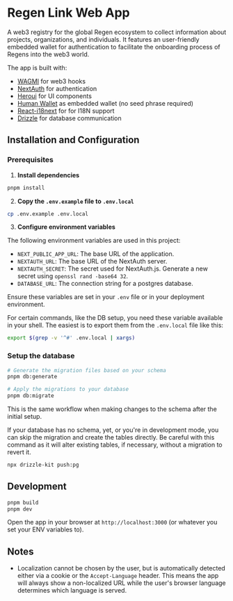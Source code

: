 # Regen Link Web App

A web3 registry for the global Regen ecosystem to collect information about projects, organizations, and individuals.
It features an user-friendly embedded wallet for authentication to facilitate the onboarding process of Regens into the web3 world.

The app is built with:
- [WAGMI](https://wagmi.sh/) for web3 hooks
- [NextAuth](https://next-auth.js.org/) for authentication
- [Heroui](https://heroui.com/) for UI components
- [Human Wallet](https://wallet.human.tech/) as embedded wallet (no seed phrase required)
- [React-i18next](https://react.i18next.com/) for for I18N support
- [Drizzle](https://orm.drizzle.team/) for database communication

## Installation and Configuration

### Prerequisites

1. **Install dependencies**

```bash
pnpm install
```

2. **Copy the `.env.example` file to `.env.local`**

```bash
cp .env.example .env.local
```

3. **Configure environment variables**

The following environment variables are used in this project:

- `NEXT_PUBLIC_APP_URL`: The base URL of the application.
- `NEXTAUTH_URL`: The base URL of the NextAuth server.
- `NEXTAUTH_SECRET`: The secret used for NextAuth.js. Generate a new secret using `openssl rand -base64 32`.
- `DATABASE_URL`: The connection string for a postgres database.
  
Ensure these variables are set in your `.env` file or in your deployment environment.

For certain commands, like the DB setup, you need these variable available in your shell. The easiest is to export them from the `.env.local` file like this:

```bash
export $(grep -v '^#' .env.local | xargs)
```

### Setup the database

```bash
# Generate the migration files based on your schema
pnpm db:generate

# Apply the migrations to your database
pnpm db:migrate
```

This is the same workflow when making changes to the schema after the initial setup.

If your database has no schema, yet, or you're in development mode, you can skip the migration and create the tables directly. Be careful with this command as it will alter existing tables, if necessary, without a migration to revert it.

```bash
npx drizzle-kit push:pg
```

## Development

```bash
pnpm build
pnpm dev
```
Open the app in your browser at `http://localhost:3000` (or whatever you set your ENV variables to).

## Notes 

- Localization cannot be chosen by the user, but is automatically detected either via a cookie or the `Accept-Language` header.
This means the app will always show a non-localized URL while the user's browser language determines which language is served.

